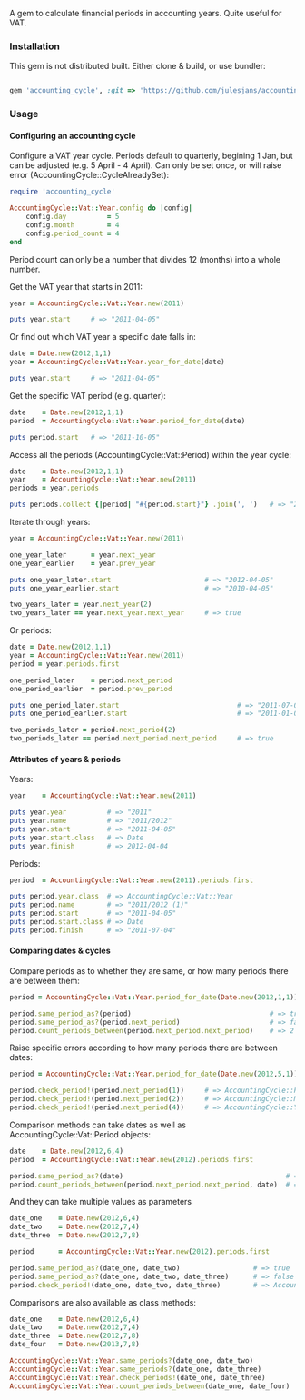 A gem to calculate financial periods in accounting years. Quite useful for VAT.

### Installation

This gem is not distributed built. Either clone & build, or use bundler:

```ruby	

gem 'accounting_cycle', :git => 'https://github.com/julesjans/accounting_cycle.git'
```

### Usage

#### Configuring an accounting cycle

Configure a VAT year cycle. Periods default to quarterly, begining 1 Jan, but can be adjusted (e.g. 5 April - 4 April). Can only be set once, or will raise error (AccountingCycle::CycleAlreadySet): 

```ruby
require 'accounting_cycle'

AccountingCycle::Vat::Year.config do |config|
	config.day 			= 5
	config.month 		= 4
	config.period_count = 4
end
```
Period count can only be a number that divides 12 (months) into a whole number.


Get the VAT year that starts in 2011:

```ruby
year = AccountingCycle::Vat::Year.new(2011)

puts year.start		# => "2011-04-05"
```

Or find out which VAT year a specific date falls in:

```ruby
date = Date.new(2012,1,1)
year = AccountingCycle::Vat::Year.year_for_date(date)

puts year.start		# => "2011-04-05"
```

Get the specific VAT period (e.g. quarter):

```ruby
date 	= Date.new(2012,1,1)
period 	= AccountingCycle::Vat::Year.period_for_date(date)

puts period.start	# => "2011-10-05"
```

Access all the periods (AccountingCycle::Vat::Period) within the year cycle:

```ruby
date 	= Date.new(2012,1,1)
year 	= AccountingCycle::Vat::Year.new(2011)
periods = year.periods

puts periods.collect {|period| "#{period.start}"} .join(', ')	# => "2011-04-05", "2011-07-05", "2011-10-05", "2012-01-05"
```

Iterate through years:

```ruby
year = AccountingCycle::Vat::Year.new(2011)

one_year_later 		= year.next_year
one_year_earlier 	= year.prev_year

puts one_year_later.start 						# => "2012-04-05"
puts one_year_earlier.start						# => "2010-04-05"

two_years_later = year.next_year(2)
two_years_later == year.next_year.next_year 	# => true
```

Or periods:

```ruby
date = Date.new(2012,1,1)
year = AccountingCycle::Vat::Year.new(2011)
period = year.periods.first

one_period_later 	= period.next_period
one_period_earlier 	= period.prev_period

puts one_period_later.start								# => "2011-07-05"
puts one_period_earlier.start							# => "2011-01-05"

two_periods_later = period.next_period(2)
two_periods_later == period.next_period.next_period		# => true
```

#### Attributes of years & periods

Years:

```ruby
year 	= AccountingCycle::Vat::Year.new(2011)

puts year.year			# => "2011"
puts year.name			# => "2011/2012"
puts year.start			# => "2011-04-05"
puts year.start.class	# => Date
puts year.finish		# => 2012-04-04
```

Periods:

```ruby
period 	= AccountingCycle::Vat::Year.new(2011).periods.first

puts period.year.class	# => AccountingCycle::Vat::Year
puts period.name		# => "2011/2012 (1)"
puts period.start		# => "2011-04-05"
puts period.start.class	# => Date
puts period.finish		# => "2011-07-04"
```

#### Comparing dates & cycles

Compare periods as to whether they are same, or how many periods there are between them:

```ruby
period = AccountingCycle::Vat::Year.period_for_date(Date.new(2012,1,1))

period.same_period_as?(period)									# => true
period.same_period_as?(period.next_period)						# => false
period.count_periods_between(period.next_period.next_period)	# => 2
```

Raise specific errors according to how many periods there are between dates:

```ruby
period = AccountingCycle::Vat::Year.period_for_date(Date.new(2012,5,1))

period.check_period!(period.next_period(1))		# => AccountingCycle::PeriodError
period.check_period!(period.next_period(2))		# => AccountingCycle::MultiplePeriodError
period.check_period!(period.next_period(4))		# => AccountingCycle::YearError
```

Comparison methods can take dates as well as AccountingCycle::Vat::Period objects:

```ruby
date 	= Date.new(2012,6,4)
period 	= AccountingCycle::Vat::Year.new(2012).periods.first

period.same_period_as?(date)										# => true
period.count_periods_between(period.next_period.next_period, date) 	# => 2
```

And they can take multiple values as parameters

```ruby
date_one 	= Date.new(2012,6,4)
date_two 	= Date.new(2012,7,4)
date_three 	= Date.new(2012,7,8)

period 	 	= AccountingCycle::Vat::Year.new(2012).periods.first

period.same_period_as?(date_one, date_two)					# => true
period.same_period_as?(date_one, date_two, date_three)		# => false
period.check_period!(date_one, date_two, date_three)		# => AccountingCycle::PeriodError
```

Comparisons are also available as class methods:

```ruby
date_one    = Date.new(2012,6,4)
date_two    = Date.new(2012,7,4)
date_three  = Date.new(2012,7,8)
date_four   = Date.new(2013,7,8)

AccountingCycle::Vat::Year.same_periods?(date_one, date_two)			# => true
AccountingCycle::Vat::Year.same_periods?(date_one, date_three)			# => false
AccountingCycle::Vat::Year.check_periods!(date_one, date_three)			# => AccountingCycle::PeriodError
AccountingCycle::Vat::Year.count_periods_between(date_one, date_four) 	# => 5
```
